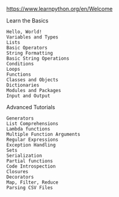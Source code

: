 https://www.learnpython.org/en/Welcome

Learn the Basics

    Hello, World!
    Variables and Types
    Lists
    Basic Operators
    String Formatting
    Basic String Operations
    Conditions
    Loops
    Functions
    Classes and Objects
    Dictionaries
    Modules and Packages
    Input and Output


Advanced Tutorials

    Generators
    List Comprehensions
    Lambda functions
    Multiple Function Arguments
    Regular Expressions
    Exception Handling
    Sets
    Serialization
    Partial functions
    Code Introspection
    Closures
    Decorators
    Map, Filter, Reduce
    Parsing CSV Files
